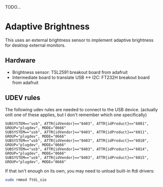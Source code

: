 TODO...

Adaptive Brightness
===================
This uses an external brightness sensor to implement adaptive brightness for desktop external monitors.


Hardware
--------
- Brightness sensor: TSL2591 breakout board from adafruit
- Intermediate board to translate USB <-> I2C: FT232H breakout board from adafruit




UDEV rules
----------
The following udev rules are needed to connect to the USB device. (actually onlt one of these applies, but I don't remember which one specifically)
```
SUBSYSTEM=="usb", ATTR{idVendor}=="0403", ATTR{idProduct}=="6001", GROUP="plugdev", MODE="0666"
SUBSYSTEM=="usb", ATTR{idVendor}=="0403", ATTR{idProduct}=="6011", GROUP="plugdev", MODE="0666"
SUBSYSTEM=="usb", ATTR{idVendor}=="0403", ATTR{idProduct}=="6010", GROUP="plugdev", MODE="0666"
SUBSYSTEM=="usb", ATTR{idVendor}=="0403", ATTR{idProduct}=="6014", GROUP="plugdev", MODE="0666"
SUBSYSTEM=="usb", ATTR{idVendor}=="0403", ATTR{idProduct}=="6015", GROUP="plugdev", MODE="0666"
```

If that isn't enough on its own, you may need to unload built-in ftdi drivers:
```sh
sudo rmmod ftdi_sio
```